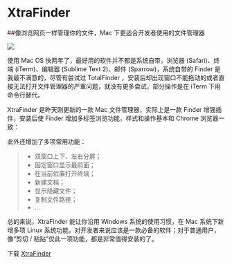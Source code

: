 # XtraFinder

##像浏览网页一样管理你的文件，Mac 下更适合开发者使用的文件管理器

![](http://a.36krcnd.com/photo/d5cd6a25e33e037bbc6054b29d86f62e.png)

使用 Mac OS 快两年了，最好用的软件并不都是系统自带，浏览器 (Safari)、终端 (iTerm)、编辑器 (Sublime Text 2)、邮件 (Sparrow)，系统自带的 Finder 是我最不满意的，尽管有尝试过 TotalFinder ，安装后却出现窗口不能拖动的或者直接无法打开文件管理器的严重问题，就没有更多尝试，部分操作是在 iTerm 下用命令行替代。

XtraFinder 是昨天刚更新的一款 Mac 文件管理器，实际上是一款 Finder 增强插件，安装后使 Finder 增加多标签浏览功能，样式和操作基本和 Chrome 浏览器一致：  


此外还增加了多项常用功能：

>   * 双窗口上下、左右分屏；
>   * 固定窗口显示最前面；
>   * 在当前位置打开终端；
>   * 新建文档；
>   * 显示隐藏文件；
>   * 复制文件路径；
>   * ...

总的来说，XtraFinder 能让你沿用 Windows 系统的使用习惯，在 Mac 系统下新增多项 Linux 系统功能，对开发者来说应该是一款必备的软件；对于普通用户，像“剪切 / 粘贴”仅此一项功能，都是非常值得安装的了。

下载 [XtraFinder](http://www.trankynam.com/xtrafinder/)